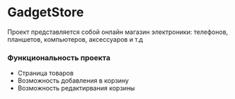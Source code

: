 # GadgetStore

<p>Проект представляется собой онлайн магазин электроники: телефонов, планшетов, компьютеров, аксессуаров и т.д </p>

### Функциональность проекта
- Страница товаров
- Возможность добавления в корзину
- Возможность редактирвания корзины

